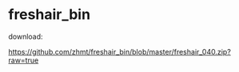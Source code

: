 # freshair_bin

download:

https://github.com/zhmt/freshair_bin/blob/master/freshair_040.zip?raw=true
